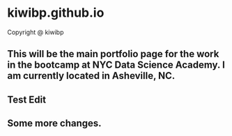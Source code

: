 # kiwibp.github.io
 Copyright @ kiwibp
## This will be the main portfolio page for the work in the bootcamp at NYC Data Science Academy. I am currently located in Asheville, NC.

## Test Edit

## Some more changes.
